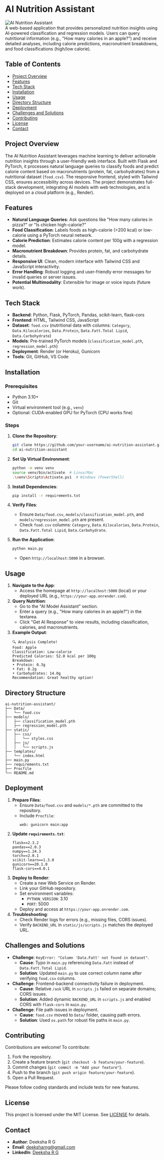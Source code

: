 
# AI Nutrition Assistant

![AI Nutrition Assistant](https://img.shields.io/badge/Status-Active-green)  
A web-based application that provides personalized nutrition insights using AI-powered classification and regression models. Users can query nutritional information (e.g., "How many calories in an apple?") and receive detailed analyses, including calorie predictions, macronutrient breakdowns, and food classifications (high/low calorie).

## Table of Contents
- [Project Overview](#project-overview)
- [Features](#features)
- [Tech Stack](#tech-stack)
- [Installation](#installation)
- [Usage](#usage)
- [Directory Structure](#directory-structure)
- [Deployment](#deployment)
- [Challenges and Solutions](#challenges-and-solutions)
- [Contributing](#contributing)
- [License](#license)
- [Contact](#contact)

## Project Overview
The AI Nutrition Assistant leverages machine learning to deliver actionable nutrition insights through a user-friendly web interface. Built with Flask and PyTorch, it processes natural language queries to classify foods and predict calorie content based on macronutrients (protein, fat, carbohydrates) from a nutritional dataset (`food.csv`). The responsive frontend, styled with Tailwind CSS, ensures accessibility across devices. The project demonstrates full-stack development, integrating AI models with web technologies, and is deployed on a cloud platform (e.g., Render).

## Features
- **Natural Language Queries**: Ask questions like "How many calories in pizza?" or "Is chicken high-calorie?"
- **Food Classification**: Labels foods as high-calorie (>200 kcal) or low-calorie using a PyTorch neural network.
- **Calorie Prediction**: Estimates calorie content per 100g with a regression model.
- **Macronutrient Breakdown**: Provides protein, fat, and carbohydrate details.
- **Responsive UI**: Clean, modern interface with Tailwind CSS and JavaScript interactivity.
- **Error Handling**: Robust logging and user-friendly error messages for invalid queries or server issues.
- **Potential Multimodality**: Extensible for image or voice inputs (future work).

## Tech Stack
- **Backend**: Python, Flask, PyTorch, Pandas, scikit-learn, flask-cors
- **Frontend**: HTML, Tailwind CSS, JavaScript
- **Dataset**: `food.csv` (nutritional data with columns: `Category`, `Data.Kilocalories`, `Data.Protein`, `Data.Fatt.Total Lipid`, `Data.Carbohydrate`)
- **Models**: Pre-trained PyTorch models (`classification_model.pth`, `regression_model.pth`)
- **Deployment**: Render (or Heroku), Gunicorn
- **Tools**: Git, GitHub, VS Code

## Installation
### Prerequisites
- Python 3.10+
- Git
- Virtual environment tool (e.g., `venv`)
- Optional: CUDA-enabled GPU for PyTorch (CPU works fine)

### Steps
1. **Clone the Repository**:
   ```bash
   git clone https://github.com/your-username/ai-nutrition-assistant.git
   cd ai-nutrition-assistant
   ```

2. **Set Up Virtual Environment**:
   ```bash
   python -m venv venv
   source venv/bin/activate  # Linux/Mac
   .\venv\Scripts\Activate.ps1  # Windows (PowerShell)
   ```

3. **Install Dependencies**:
   ```bash
   pip install -r requirements.txt
   ```

4. **Verify Files**:
   - Ensure `Data/food.csv`, `models/classification_model.pth`, and `models/regression_model.pth` are present.
   - Check `food.csv` columns: `Category`, `Data.Kilocalories`, `Data.Protein`, `Data.Fatt.Total Lipid`, `Data.Carbohydrate`.

5. **Run the Application**:
   ```bash
   python main.py
   ```
   - Open `http://localhost:5000` in a browser.

## Usage
1. **Navigate to the App**:
   - Access the homepage at `http://localhost:5000` (local) or your deployed URL (e.g., `https://your-app.onrender.com`).
2. **Query Nutrition**:
   - Go to the "AI Model Assistant" section.
   - Enter a query (e.g., "How many calories in an apple?") in the textarea.
   - Click "Get AI Response" to view results, including classification, calories, and macronutrients.
3. **Example Output**:
   ```
   🔍 Analysis Complete!
   Food: Apple
   Classification: Low-calorie
   Predicted Calories: 52.0 kcal per 100g
   Breakdown:
   • Protein: 0.3g
   • Fat: 0.2g
   • Carbohydrates: 14.0g
   Recommendation: Great healthy option!
   ```

## Directory Structure
```
ai-nutrition-assistant/
├── Data/
│   └── food.csv
├── models/
│   ├── classification_model.pth
│   ├── regression_model.pth
├── static/
│   ├── css/
│   │   └── styles.css
│   ├── js/
│   │   └── scripts.js
├── templates/
│   └── index.html
├── main.py
├── requirements.txt
├── Procfile
└── README.md
```

## Deployment
1. **Prepare Files**:
   - Ensure `Data/food.csv` and `models/*.pth` are committed to the repository.
   - Include `Procfile`:
     ```
     web: gunicorn main:app
     ```
2. **Update `requirements.txt`**:
   ```
   flask==2.3.2
   pandas==2.0.3
   numpy==1.24.3
   torch==2.0.1
   scikit-learn==1.3.0
   gunicorn==20.1.0
   flask-cors==4.0.1
   ```
3. **Deploy to Render**:
   - Create a new Web Service on Render.
   - Link your GitHub repository.
   - Set environment variables:
     - `PYTHON_VERSION`: 3.10
     - `PORT`: 5000
   - Deploy and access at `https://your-app.onrender.com`.
4. **Troubleshooting**:
   - Check Render logs for errors (e.g., missing files, CORS issues).
   - Verify `BACKEND_URL` in `static/js/scripts.js` matches the deployed URL.

## Challenges and Solutions
- **Challenge**: `KeyError: "Column 'Data.Fatt' not found in dataset"`.
  - **Cause**: Typo in `main.py` referencing `Data.Fatt` instead of `Data.Fatt.Total Lipid`.
  - **Solution**: Updated `main.py` to use correct column name after verifying `food.csv` columns.
- **Challenge**: Frontend-backend connectivity failure in deployment.
  - **Cause**: Relative `/ask` URL in `scripts.js` failed on separate domains; CORS issues.
  - **Solution**: Added dynamic `BACKEND_URL` in `scripts.js` and enabled CORS with `flask-cors` in `main.py`.
- **Challenge**: File path issues in deployment.
  - **Cause**: `food.csv` moved to `Data/` folder, causing path errors.
  - **Solution**: Used `os.path` for robust file paths in `main.py`.

## Contributing
Contributions are welcome! To contribute:
1. Fork the repository.
2. Create a feature branch (`git checkout -b feature/your-feature`).
3. Commit changes (`git commit -m "Add your feature"`).
4. Push to the branch (`git push origin feature/your-feature`).
5. Open a Pull Request.

Please follow coding standards and include tests for new features.

## License
This project is licensed under the MIT License. See [LICENSE](LICENSE) for details.

## Contact
- **Author**: Deeksha R G
- **Email**: [deeksharng@gmail.com](mailto:deeksharng@gmail.com)
- **LinkedIn**: [Deeksha R G](https://www.linkedin.com/in/deeksha-r-g-6237b6280/)
